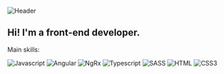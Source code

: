 ![Header](https://github.com/Dmytro-Doronin/Dmytro-Doronin/blob/IMG_0053.PNG)

## Hi! I'm a front-end developer.  

Main skills: 

![Javascript](https://img.shields.io/badge/-Javascript-090909?style=for-the-bage&logo=javascript 
)
![Angular](https://img.shields.io/badge/-Angular-090909?style=for-the-bage&logo=angular
)
![NgRx](https://img.shields.io/badge/-NgRx-090909?style=for-the-bage&logo=ngrx
)
![Typescript](https://img.shields.io/badge/-Typescript-090909?style=for-the-bage&logo=Typescript
)
![SASS](https://img.shields.io/badge/-Sass-090909?style=for-the-bage&logo=sass
)
![HTML](https://img.shields.io/badge/-HTML-090909?style=for-the-bage&logo=HTML5
)
![CSS3](https://img.shields.io/badge/-css-090909?style=for-the-bage&logo=css3&logoColor=blue
)



